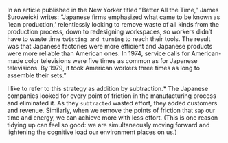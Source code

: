 In an article published in the New Yorker titled “Better All the
Time,” James Suroweicki writes:
“Japanese firms emphasized what came to be known as ‘lean
production,’ relentlessly looking to remove waste of all kinds from the
production process, down to redesigning workspaces, so workers
didn’t have to waste time `twisting and turning` to reach their tools. The
result was that Japanese factories were more efficient and Japanese
products were more reliable than American ones. In 1974, service calls
for American-made color televisions were five times as common as for
Japanese televisions. By 1979, it took American workers three times as
long to assemble their sets.”

I like to refer to this strategy as addition by subtraction.* The
Japanese companies looked for every point of friction in the
manufacturing process and eliminated it. As they `subtracted` wasted
effort, they added customers and revenue. Similarly, when we remove
the points of friction that `sap` our time and energy, we can achieve
more with less effort. (This is one reason tidying up can feel so good:
we are simultaneously moving forward and lightening the cognitive
load our environment places on us.)